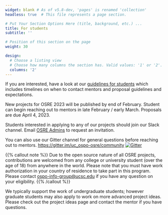 ```yaml
---
widget: blank # As of v5.8-dev, 'pages' is renamed 'collection'
headless: true  # This file represents a page section.

# Put Your Section Options Here (title, background, etc.) ...
title: For students
subtitle: ''

# Position of this section on the page
weight: 30

design:
  # Choose a listing view
  # Choose how many columns the section has. Valid values: '1' or '2'.
  columns: '2'
---
```



If you are interested, have a look at our [guidelines for students](/osredocs/forstudents) which includes timelines on when to contact mentors and proposal guidelines and expectations. 

New projects for OSRE 2023 will be published by end of February. Student can begin reaching out to mentors in late February / early March. Proposals are due April 4, 2023. 

Students interested in applying to any of our projects should join our Slack channel. Email [OSRE Admins](mailto:ospo-info-group@ucsc.edu) to request an invitation.

You can also use our Gitter channel for general questions before reaching out to mentors. https://gitter.im/uc_ospo-osre/community
[![Gitter](https://badges.gitter.im/uc_ospo-osre/community.svg)](https://gitter.im/uc_ospo-osre/community?utm_source=badge&utm_medium=badge&utm_campaign=pr-badge)

{{% callout note %}}
Due to the open source nature of all OSRE projects, contributions are welcomed from any college or university student (over the age of 18) from anywhere in the world. Please note that you must have work authorization in your country of residence to take part in this program. Please contact ospo-info-group@ucsc.edu if you have any question on your eligibility. 
{{% /callout %}}

We typically support the work of undergraduate students; however graduate students may also apply to work on more advanced project ideas. Please check out the project ideas page and contact the mentor if you have questions.
